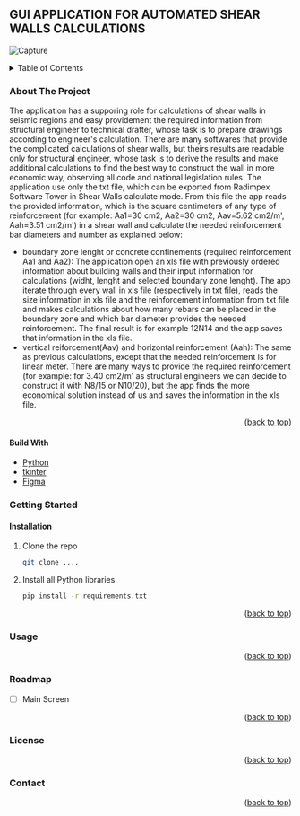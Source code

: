 ## GUI APPLICATION FOR AUTOMATED SHEAR WALLS CALCULATIONS

<div id="top"></div>

![Capture](https://user-images.githubusercontent.com/18015470/174805811-5eb5a033-0e9d-4da7-9ad0-f2c18620f20d.PNG)

<details>
  <summary>Table of Contents</summary>
  <ol>
    <li>
      <a href="#about-the-project">About The Project</a>
      <ul>
        <li><a href="#built-with">Built With</a></li>
      </ul>
    </li>
    <li>
      <a href="#getting-started">Getting Started</a>
      <ul>
        <li><a href="#installation">Installation</a></li>
      </ul>
    </li>
    <li><a href="#usage">Usage</a></li>
    <li><a href="#roadmap">Roadmap</a></li>
    <li><a href="#license">License</a></li>
    <li><a href="#contact">Contact</a></li>
  </ol>
</details>


### About The Project
The application has a supporing role for calculations of shear walls in seismic regions and easy providement the required information from structural engineer to technical drafter, whose task is to prepare drawings according to engineer's calculation. 
There are many softwares that provide the complicated calculations of shear walls, but theirs results are readable only for structural engineer, whose task is to derive the results and make additional calculations to find the best way to construct the wall in more economic way, 
observing all code and national legislation rules. 
The application use only the txt file, which can be exported from Radimpex Software Tower in Shear Walls calculate mode. From this file the app reads the provided information, which is the square cеntimeters of any type of reinforcement (for example: Aa1=30 cm2, Aa2=30 cm2, Aav=5.62 cm2/m', Aah=3.51 cm2/m') in a shear wall and calculate the needed reinforcement bar diameters and number as explained below:
 - boundary zone lenght or concrete confinements (required reinforcement Aa1 and Aa2): The application open an xls file with previously ordered information about building walls and their input information for calculations (widht, lenght and selected boundary zone lenght). The app iterate through every wall in xls file (respectively in txt file), reads the size information in xls file and the reinforcement information from txt file and makes calculations about how many rebars can be placed in the boundary zone and which bar diameter provides the needed reinforcement. The final result is for example 12N14 and the app saves that information in the xls file. 
 - vertical reiforcement(Aav) and horizontal reinforcement (Aah): The same as previous calculations, except that the needed reinforcement is for linear meter. There are many ways to provide the required reinforcement (for example: for 3.40 cm2/m' as structural engineers we can decide to construct it with N8/15 or N10/20), but the app finds the more economical solution instead of us and saves the information in the xls file. 

<p align="right">(<a href="#top">back to top</a>)</p>

#### Build With
* [Python](https://www.python.org/)
* [tkinter](https://docs.python.org/3/library/tkinter.html)
* [Figma](https://www.figma.com)

### Getting Started
#### Installation
1. Clone the repo
   ```sh
   git clone ....
   ```
3. Install all Python libraries
   ```sh
   pip install -r requirements.txt
   ```
<p align="right">(<a href="#top">back to top</a>)</p>

### Usage

<p align="right">(<a href="#top">back to top</a>)</p>


### Roadmap
- [ ] Main Screen

<p align="right">(<a href="#top">back to top</a>)</p>

### License

<p align="right">(<a href="#top">back to top</a>)</p>

### Contact

<p align="right">(<a href="#top">back to top</a>)</p>
